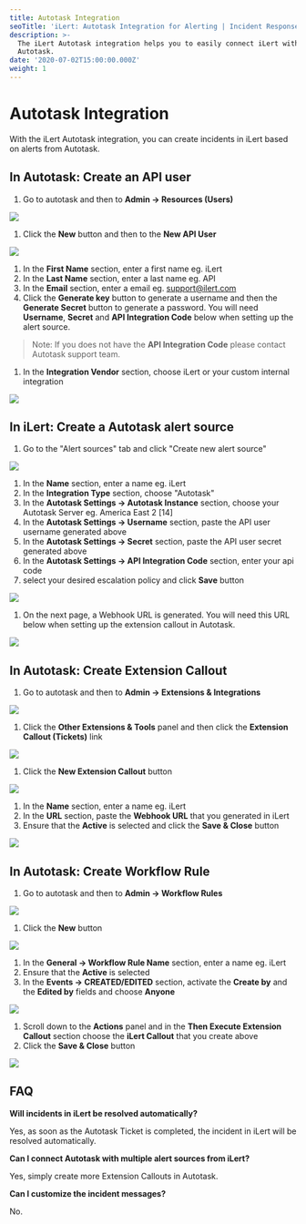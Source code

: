```yaml
---
title: Autotask Integration
seoTitle: 'iLert: Autotask Integration for Alerting | Incident Response | Uptime'
description: >-
  The iLert Autotask integration helps you to easily connect iLert with
  Autotask.
date: '2020-07-02T15:00:00.000Z'
weight: 1
---
```


# Autotask Integration

With the iLert Autotask integration, you can create incidents in iLert based on alerts from Autotask.

## In Autotask: Create an API user <a id="create-api-user"></a>

1. Go to autotask and then to **Admin -&gt; Resources \(Users\)**

![](https://github.com/iLert/docs/tree/a28a03f49e31358d3d77a81117ec304a005dc208/.gitbook/assets/autotask1.png)

1. Click the **New** button and then to the **New API User**

![](https://github.com/iLert/docs/tree/a28a03f49e31358d3d77a81117ec304a005dc208/.gitbook/assets/autotask2.png)

1. In the **First Name** section, enter a first name eg. iLert
2. In the **Last Name** section, enter a last name eg. API
3. In the **Email** section, enter a email eg. support@ilert.com
4. Click the **Generate key** button to generate a username and then the **Generate Secret** button to generate a password. You will need **Username**, **Secret** and **API Integration Code** below when setting up the alert source.

> Note: If you does not have the **API Integration Code** please contact Autotask support team.

1. In the **Integration Vendor** section, choose iLert or your custom internal integration

![](https://github.com/iLert/docs/tree/a28a03f49e31358d3d77a81117ec304a005dc208/.gitbook/assets/autotask3.png)

## In iLert: Create a Autotask alert source <a id="create-alert-source"></a>

1. Go to the "Alert sources" tab and click "Create new alert source"

![](https://github.com/iLert/docs/tree/a28a03f49e31358d3d77a81117ec304a005dc208/.gitbook/assets/autotask4.png)

1. In the **Name** section, enter a name eg. iLert
2. In the **Integration Type** section, choose "Autotask"
3. In the **Autotask Settings -&gt; Autotask Instance** section, choose your Autotask Server eg. America East 2 \[14\]
4. In the **Autotask Settings -&gt; Username** section, paste the API user username generated above
5. In the **Autotask Settings -&gt; Secret** section, paste the API user secret generated above
6. In the **Autotask Settings -&gt; API Integration Code** section, enter your api code
7. select your desired escalation policy and click **Save** button

![](https://github.com/iLert/docs/tree/a28a03f49e31358d3d77a81117ec304a005dc208/.gitbook/assets/autotask5.png)

1. On the next page, a Webhook URL is generated. You will need this URL below when setting up the extension callout in Autotask.

![](https://github.com/iLert/docs/tree/a28a03f49e31358d3d77a81117ec304a005dc208/.gitbook/assets/autotask6.png)

## In Autotask: Create Extension Callout <a id="create-extension-callout"></a>

1. Go to autotask and then to **Admin -&gt; Extensions & Integrations**

![](https://github.com/iLert/docs/tree/a28a03f49e31358d3d77a81117ec304a005dc208/.gitbook/assets/autotask7.png)

1. Click the **Other Extensions & Tools** panel and then click the **Extension Callout \(Tickets\)** link

![](https://github.com/iLert/docs/tree/a28a03f49e31358d3d77a81117ec304a005dc208/.gitbook/assets/autotask8.png)

1. Click the **New Extension Callout** button

![](https://github.com/iLert/docs/tree/a28a03f49e31358d3d77a81117ec304a005dc208/.gitbook/assets/autotask9.png)

1. In the **Name** section, enter a name eg. iLert
2. In the **URL** section, paste the **Webhook URL** that you generated in iLert
3. Ensure that the **Active** is selected and click the **Save & Close** button

![](https://github.com/iLert/docs/tree/a28a03f49e31358d3d77a81117ec304a005dc208/.gitbook/assets/autotask10.png)

## In Autotask: Create Workflow Rule <a id="create-workflow-rule"></a>

1. Go to autotask and then to **Admin -&gt; Workflow Rules**

![](https://github.com/iLert/docs/tree/a28a03f49e31358d3d77a81117ec304a005dc208/.gitbook/assets/autotask11.png)

1. Click the **New** button

![](https://github.com/iLert/docs/tree/a28a03f49e31358d3d77a81117ec304a005dc208/.gitbook/assets/autotask12.png)

1. In the **General -&gt; Workflow Rule Name** section, enter a name eg. iLert
2. Ensure that the **Active** is selected
3. In the **Events -&gt; CREATED/EDITED** section, activate the **Create by** and the **Edited by** fields and choose **Anyone**

![](https://github.com/iLert/docs/tree/a28a03f49e31358d3d77a81117ec304a005dc208/.gitbook/assets/autotask13.png)

1. Scroll down to the **Actions** panel and in the **Then Execute Extension Callout** section choose the **iLert Callout** that you create above
2. Click the **Save & Close** button

![](https://github.com/iLert/docs/tree/a28a03f49e31358d3d77a81117ec304a005dc208/.gitbook/assets/autotask14.png)

## FAQ <a id="faq"></a>

**Will incidents in iLert be resolved automatically?**

Yes, as soon as the Autotask Ticket is completed, the incident in iLert will be resolved automatically.

**Can I connect Autotask with multiple alert sources from iLert?**

Yes, simply create more Extension Callouts in Autotask.

**Can I customize the incident messages?**

No.

